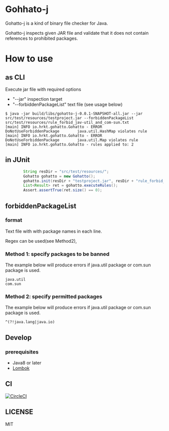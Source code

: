 # Gohhato-j

Gohatto-j is a kind of binary file checker for Java.

Gohatto-j inspects given JAR file and validate that it does not contain references to prohibited packages.

# How to use

## as CLI

Execute jar file with required options
- "--jar" inspection target
- "--forbiddenPackageList" text file (see usage below)

```
$ java -jar build/libs/gohatto-j-0.0.1-SNAPSHOT-all.jar --jar src/test/resources/testproject.jar --forbiddenPackageList  src/test/resources/rule_forbid_jav-util_and_com-sun.txt
[main] INFO io.hrkt.gohatto.Gohatto - ERROR     DoNotUseForbiddenPackage        java.util.HashMap violates rule
[main] INFO io.hrkt.gohatto.Gohatto - ERROR     DoNotUseForbiddenPackage        java.util.Map violates rule
[main] INFO io.hrkt.gohatto.Gohatto - rules applied to: 2
```

## in JUnit 

```java
        String resDir = "src/test/resources/";
        Gohatto gohatto = new Gohatto();
        gohatto.init(resDir + "testproject.jar", resDir + "rule_forbid_jav-util_and_com-sun.txt");
        List<Result> ret = gohatto.executeRules();
        Assert.assertTrue(ret.size() == 0);
```

## forbiddenPackageList

### format

Text file with with package names in each line.

Regex can be used(see Method2),

### Method 1: specify packages to be banned

The example below will produce errors if java.util package or com.sun package is used.

```text
java.util
com.sun
```

### Method 2: specify permitted packages

The example below will produce errors if java.util package or com.sun package is used.

```text
^(?!java.lang|java.io)
```

## Develop

### prerequisites

- Java8 or later
- [Lombok](https://projectlombok.org/)

## CI

[![CircleCI](https://circleci.com/gh/hrkt/gohatto-j.svg?style=svg)](https://circleci.com/gh/hrkt/gohatto-j)

## LICENSE

MIT

